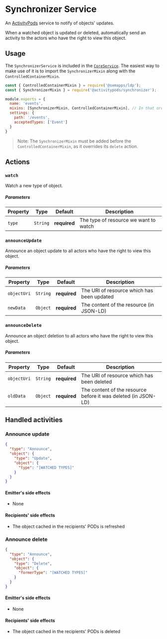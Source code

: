# Synchronizer Service

An [ActivityPods](../../README.md) service to notify of objects' updates.

When a watched object is updated or deleted, automatically send an activity to the actors who have the right to view this object.


## Usage

The `SynchronizerService` is included in the [`CoreService`](../core). The easiest way to make use of it is to import the `SynchronizerMixin` along with the `ControlledContainerMixin`.

```js
const { ControlledContainerMixin } = require('@semapps/ldp');
const { SynchronizerMixin } = require('@activitypods/synchronizer');

module.exports = {
  name: 'events',
  mixins: [SynchronizerMixin, ControlledContainerMixin], // In that order
  settings: {
    path: '/events',
    acceptedTypes: ['Event']
  }
}
```

> Note: The `SynchronizerMixin` must be added before the `ControlledContainerMixin`, as it overrides its `delete` action.


## Actions

### `watch`

Watch a new type of object.

##### Parameters
| Property | Type     | Default      | Description                           |
|----------|----------|--------------|---------------------------------------|
| `type`   | `String` | **required** | The type of resource we want to watch |

### `announceUpdate`

Announce an object update to all actors who have the right to view this object.

##### Parameters
| Property    | Type     | Default      | Description                                |
|-------------|----------|--------------|--------------------------------------------|
| `objectUri` | `String` | **required** | The URI of resource which has been updated |
| `newData`   | `Object` | **required** | The content of the resource (in JSON-LD)   |

### `announceDelete`

Announce an object deletion to all actors who have the right to view this object.

##### Parameters
| Property    | Type     | Default      | Description                                                     |
|-------------|----------|--------------|-----------------------------------------------------------------|
| `objectUri` | `String` | **required** | The URI of resource which has been deleted                      |
| `oldData`   | `Object` | **required** | The content of the resource before it was deleted (in JSON-LD)  |


## Handled activities

### Announce update

```json
{
  "type": "Announce",
  "object": {
    "type": "Update",
    "object": {
      "type": "[WATCHED TYPES]"
    }
  }
}
```

#### Emitter's side effects

- None

#### Recipients' side effects

- The object cached in the recipients' PODs is refreshed

### Announce delete

```json
{
  "type": "Announce",
  "object": {
    "type": "Delete",
    "object": {
      "formerType": "[WATCHED TYPES]"
    }
  }
}
```

#### Emitter's side effects

- None

#### Recipients' side effects

- The object cached in the recipients' PODs is deleted
